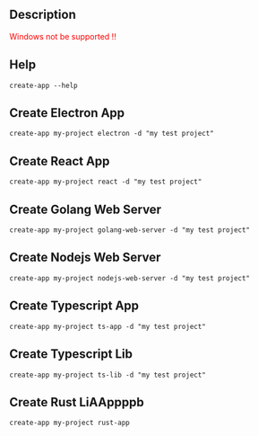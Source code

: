## Description

<span style="color: red">Windows not be supported !!</span>

## Help

```shell
create-app --help
```

## Create Electron App

```shell
create-app my-project electron -d "my test project"
```

## Create React App

```shell
create-app my-project react -d "my test project"
```

## Create Golang Web Server

```shell
create-app my-project golang-web-server -d "my test project"
```

## Create Nodejs Web Server

```shell
create-app my-project nodejs-web-server -d "my test project"
```

## Create Typescript App

```shell
create-app my-project ts-app -d "my test project"
```

## Create Typescript Lib

```shell
create-app my-project ts-lib -d "my test project"
```

## Create Rust LiAAppppb

```shell
create-app my-project rust-app
```